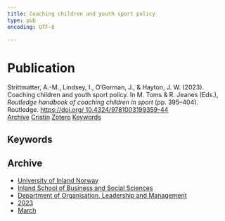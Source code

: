 ```yaml
---
title: Coaching children and youth sport policy
type: pub
encoding: UTF-8

---
```

<h1>Publication</h1>
<article id="csl-bib-container-K25S4L3T" class="csl-bib-container">
  <div class="csl-bib-body"> <div class="csl-entry">Strittmatter, A.-M., Lindsey, I., O’Gorman, J., &#38; Hayton, J. W. (2023). Coaching children and youth sport policy. In M. Toms &#38; R. Jeanes (Eds.), <i>Routledge handbook of coaching children in sport</i> (pp. 395–404). Routledge. <a href="https://doi.org/ 10.4324/9781003199359-44">https://doi.org/ 10.4324/9781003199359-44</a></div> </div>
  <div class="csl-bib-buttons">
    <a href="#taxonomy-article-K25S4L3T" alt="archive" class="csl-bib-button">Archive</a>
    <a href="https://app.cristin.no/results/show.jsf?id=2130469" alt="Cristin" class="csl-bib-button">Cristin</a>
    <a href="http://zotero.org/groups/5881554/items/K25S4L3T" alt="Zotero" class="csl-bib-button">Zotero</a>
    <a href="#keywords-article-K25S4L3T" alt="keywords" class="csl-bib-button">Keywords</a>
  </div>
  <div id="csl-bib-meta-container-K25S4L3T"></div>
</article>
<div id="csl-bib-meta-K25S4L3T" class="csl-bib-meta">
  <article id="keywords-article-K25S4L3T" class="keywords-article">
    <h1>Keywords</h1>
    
  </article>
  <article id="taxonomy-article-K25S4L3T" class="taxonomy-article">
    <h1>Archive</h1>
    <ul>
      <li><a href="{{< params subfolder >}}en/archive/?key=3DCRN523">University of Inland Norway</a></li>
      <li><a href="{{< params subfolder >}}en/archive/?key=DU8Q9LN9">Inland School of Business and Social Sciences</a></li>
      <li><a href="{{< params subfolder >}}en/archive/?key=4LUWR3ZM">Department of Organisation, Leadership and Management</a></li>
      <li><a href="{{< params subfolder >}}en/archive/?key=THVQJFRI">2023</a></li>
      <li><a href="{{< params subfolder >}}en/archive/?key=5DDZ8L3N">March</a></li>
    </ul>
  </article>
</div>

